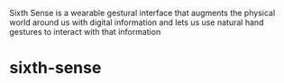 Sixth Sense is a wearable gestural interface that augments the physical world around us with digital information and lets us use natural hand gestures to interact with that information
# sixth-sense
